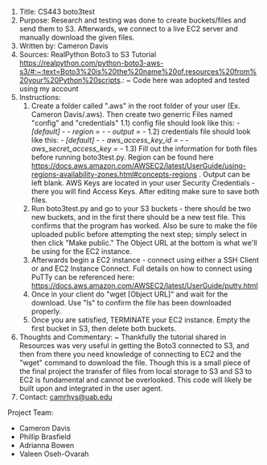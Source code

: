 1. Title: CS443 boto3test
2. Purpose: Research and testing was done to create buckets/files and send them to S3. Afterwards, we connect to a live EC2 server and manually download the given files.
3. Written by: Cameron Davis
4. Sources:
RealPython Boto3 to S3 Tutorial https://realpython.com/python-boto3-aws-s3/#:~:text=Boto3%20is%20the%20name%20of,resources%20from%20your%20Python%20scripts.:
	~ Code here was adopted and tested using my account
5. Instructions:
    1) Create a folder called ".aws" in the root folder of your user (Ex. Cameron Davis/.aws). Then create two generric Files named "config" and "credentials"
		1.1) config file should look like this:
		*- [default]          -*
		*- region =			  -*
		*- output = 		  -*
		1.2) credentials file should look like this:
		*- [default]               -*
		*- aws_access_key_id =     -*
		*- aws_secret_access_key = -*
		1.3) Fill out the information for both files before running boto3test.py. Region can be found here https://docs.aws.amazon.com/AWSEC2/latest/UserGuide/using-regions-availability-zones.html#concepts-regions . Output can be left blank. AWS Keys are located in your user Security Credentials - there you will find Access Keys. After editing make sure to save both files.
    2) Run boto3test.py and go to your S3 buckets - there should be two new buckets, and in the first there should be a new test file. This confirms that the program has worked. Also be sure to make the file uploaded public before attempting the next step; simply select in then click "Make public." The Object URL at the bottom is what we'll be using for the EC2 instance.
	3) Afterwards begin a EC2 instance - connect using either a SSH Client or and EC2 Instance Connect. Full details on how to connect using PuTTy can be referenced here: https://docs.aws.amazon.com/AWSEC2/latest/UserGuide/putty.html
	4) Once in your client do "wget [Object URL]" and wait for the download. Use "ls" to confirm the file has been downloaded properly.
	5) Once you are satisfied, TERMINATE your EC2 instance. Empty the first bucket in S3, then delete both buckets. 
6. Thoughts and Commentary:
    ~ Thankfully the tutorial shared in Resources was very useful in getting the Boto3 connected to S3, and then from there you need knowledge of connecting to EC2 and the "wget" command to download the file. Though this is a small piece of the final project the transfer of files from local storage to S3 and S3 to EC2 is fundamental and cannot be overlooked. This code will likely be built upon and integrated in the user agent. 
7. Contact: camrhys@uab.edu

Project Team:
- Cameron Davis
- Phillip Brasfield
- Adrianna Bowen
- Valeen Oseh-Ovarah
